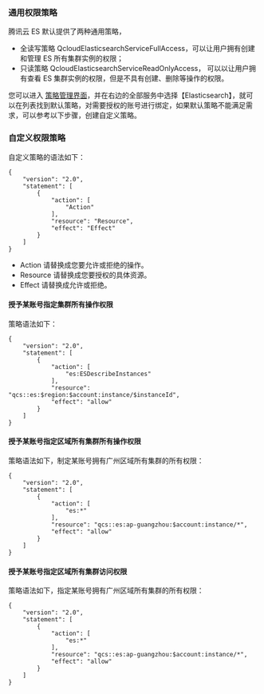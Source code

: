 ### 通用权限策略
腾讯云 ES 默认提供了两种通用策略，
- 全读写策略 QcloudElasticsearchServiceFullAccess，可以让用户拥有创建和管理 ES 所有集群实例的权限； 
- 只读策略 QcloudElasticsearchServiceReadOnlyAccess， 可以以让用户拥有查看 ES 集群实例的权限，但是不具有创建、删除等操作的权限。  

您可以进入 [策略管理界面](https://console.cloud.tencent.com/cam/policy)，并在右边的全部服务中选择【Elasticsearch】，就可以在列表找到默认策略，对需要授权的账号进行绑定，如果默认策略不能满足需求，可以参考以下步骤，创建自定义策略。
  
### 自定义权限策略
自定义策略的语法如下：

```
{
    "version": "2.0",
    "statement": [
        {
            "action": [
                "Action"
            ],
            "resource": "Resource",
            "effect": "Effect"
        }
    ]
}
```

- Action 请替换成您要允许或拒绝的操作。
- Resource 请替换成您要授权的具体资源。
- Effect 请替换成允许或拒绝。

#### 授予某账号指定集群所有操作权限

策略语法如下：

```
{
    "version": "2.0",
    "statement": [
        {
            "action": [
                "es:ESDescribeInstances"
            ],
            "resource": "qcs::es:$region:$account:instance/$instanceId",
            "effect": "allow"
        }
    ]
}
```

#### 授予某账号指定区域所有集群所有操作权限

策略语法如下，制定某账号拥有广州区域所有集群的所有权限：

```
{
    "version": "2.0",
    "statement": [
        {
            "action": [
                "es:*"
            ],
            "resource": "qcs::es:ap-guangzhou:$account:instance/*",
            "effect": "allow"
        }
    ]
}
```

#### 授予某账号指定区域所有集群访问权限

策略语法如下，指定某账号拥有广州区域所有集群的所有权限：

```
{
    "version": "2.0",
    "statement": [
        {
            "action": [
                "es:*"
            ],
            "resource": "qcs::es:ap-guangzhou:$account:instance/*",
            "effect": "allow"
        }
    ]
}
```
